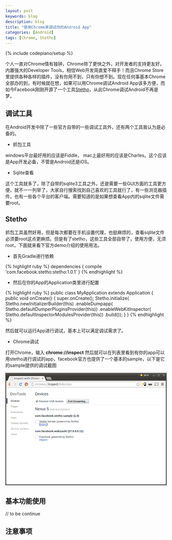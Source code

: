 ```yaml
---
layout: post
keywords: blog
description: blog
title: "使用Chrome来调试你的Android App"
categories: [Android]
tags: [Chrome, Stetho]
---
```

{% include codepiano/setup %}

个人一直对Chrome情有独钟，Chrome除了更快之外，对开发者的支持更友好。内置强大的Developer Tools，相信Web开发简直爱不释手！而且Chrome Store里提供各种各样的插件，没有你用不到，只有你想不到。现在任何事基本Chrome全部办的到，有时候就在想，如果可以用Chrome调试Android App该多方便，而如今Facebook刚刚开源了一个工具[Stetho](http://facebook.github.io/stetho/)，从此Chrome调试Android不再是梦。

## 调试工具

在Android开发中除了一些官方自带的一些调试工具外，还有两个工具我认为是必备的。

* 抓包工具

windows平台最好用的应该是Fiddle， mac上最好用的应该是Charles。这个应该是App开发必备，不管是Android还是iOS。

* Sqlite查看

这个工具就多了，除了自带的sqlite3工具之外，还是需要一些GUI方面的工具更方便，就不一一列举了，大家自行搜索找到自己喜欢的工具就行了，有一些浏览器插件，也有一些各个平台的客户端。需要知道的是如果想查看App内的sqlite文件需要root。

## Stetho

抓包工具虽然好用，但是每次都要在手机设置代理，也挺麻烦的，查看sqlite文件必须要root这点更麻烦。但是有了stetho，这些工具全部自带了，使用方便，无须root，下面就来看下官方demo介绍的使用用法。

* 首先Gradle进行依赖

{% highlight ruby %}
dependencies {
  compile 'com.facebook.stetho:stetho:1.0.1'
}
{% endhighlight %}

* 然后在你的App的Application类里进行配置

{% highlight ruby %}
public class MyApplication extends Application {
  public void onCreate() {
    super.onCreate();
    Stetho.initialize(
      Stetho.newInitializerBuilder(this)
        .enableDumpapp(
            Stetho.defaultDumperPluginsProvider(this))
        .enableWebKitInspector(
            Stetho.defaultInspectorModulesProvider(this))
        .build());
  }
}
{% endhighlight %}

然后就可以运行App进行调试，基本上可以满足调试需求了。

* Chrome调试

打开Chrome，输入 **chrome://inspect** 然后就可以在列表里看到有你的app可以用stetho进行调试的app，facebook官方也提供了一个基本的sample，以下是它的sample提供的调试截图

<img src="/image/stetho_inspect.png"/>

## 基本功能使用

// to be continue

## 注意事项

